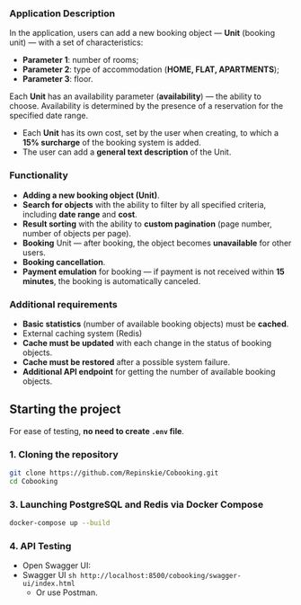
### Application Description

In the application, users can add a new booking object — **Unit** (booking unit) — with a set of characteristics:
- **Parameter 1**: number of rooms;
- **Parameter 2**: type of accommodation (**HOME, FLAT, APARTMENTS**);
- **Parameter 3**: floor.

Each **Unit** has an availability parameter (**availability**) — the ability to choose. Availability is determined by the presence of a reservation for the specified date range.

- Each **Unit** has its own cost, set by the user when creating, to which a **15% surcharge** of the booking system is added.
- The user can add a **general text description** of the Unit.

### Functionality
- **Adding a new booking object (Unit)**.
- **Search for objects** with the ability to filter by all specified criteria, including **date range** and **cost**.
- **Result sorting** with the ability to **custom pagination** (page number, number of objects per page).
- **Booking** Unit — after booking, the object becomes **unavailable** for other users.
- **Booking cancellation**.
- **Payment emulation** for booking — if payment is not received within **15 minutes**, the booking is automatically canceled.

### Additional requirements
- **Basic statistics** (number of available booking objects) must be **cached**.
- External caching system (Redis)
- **Cache must be updated** with each change in the status of booking objects.
- **Cache must be restored** after a possible system failure.
- **Additional API endpoint** for getting the number of available booking objects.


## Starting the project

For ease of testing, **no need to create `.env` file**.

### 1. Cloning the repository

```sh
git clone https://github.com/Repinskie/Cobooking.git
cd Cobooking
```

### 3. Launching PostgreSQL and Redis via Docker Compose
```sh
docker-compose up --build
```

### 4. API Testing
- Open Swagger UI:
- Swagger UI
       ```sh
       http://localhost:8500/cobooking/swagger-ui/index.html
       ```
     - Or use Postman.
